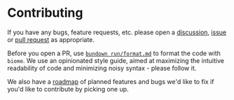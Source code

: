 # Contributing

If you have any bugs, feature requests, etc. please open a [discussion](https://github.com/rysana-ai/bundown/discussions), [issue](https://github.com/rysana-ai/bundown/issues) or [pull request](https://github.com/rysana-ai/bundown/pulls) as appropriate.

Before you open a PR, use [`bundown run/format.md`](../run/format.md) to format the code with `biome`. We use an opinionated style guide, aimed at maximizing the intuitive readability of code and minimizing noisy syntax - please follow it.

We also have a [roadmap](roadmap.md) of planned features and bugs we'd like to fix if you'd like to contribute by picking one up.
